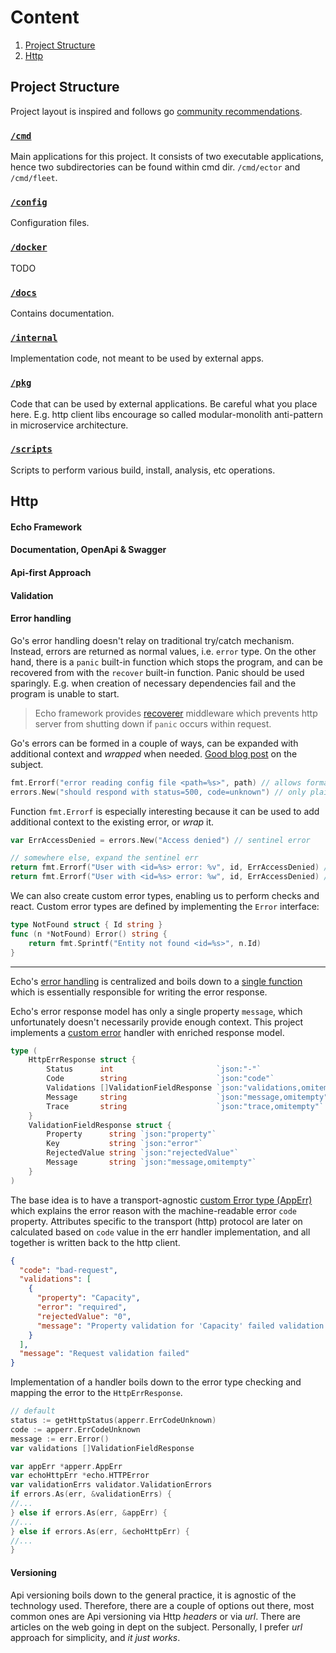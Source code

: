[//]: # (@formatter:off)
# Content

1. [Project Structure](#project-structure)
2. [Http](#http)

## Project Structure

Project layout is inspired and follows go [community recommendations](https://github.com/golang-standards/project-layout).

### [`/cmd`](../cmd)

Main applications for this project. It consists of two executable applications, hence two subdirectories can be found
within cmd dir. `/cmd/ector` and `/cmd/fleet`.

### [`/config`](../config)

Configuration files.

### [`/docker`](../docker)

TODO

### [`/docs`](../docs)

Contains documentation.

### [`/internal`](../internal)

Implementation code, not meant to be used by external apps.

### [`/pkg`](../pkg)

Code that can be used by external applications. Be careful what you place here. E.g. http client libs encourage so
called modular-monolith anti-pattern in microservice architecture.

### [`/scripts`](../scripts)

Scripts to perform various build, install, analysis, etc operations.

## Http

#### Echo Framework

#### Documentation, OpenApi & Swagger

#### Api-first Approach

#### Validation

#### Error handling

Go's error handling doesn't relay on traditional try/catch mechanism. Instead, errors are returned as normal values,
i.e. `error` type.
On the other hand, there is a `panic` built-in function which stops the program, and can be recovered from with
the `recover` built-in function. Panic should be used sparingly. E.g. when creation of necessary dependencies fail and
the program is unable to start.

> Echo framework provides [recoverer](https://echo.labstack.com/middleware/recover/) middleware which prevents http
> server from shutting down if `panic` occurs within request.

Go's errors can be formed in a couple of ways, can be expanded with additional context and _wrapped_ when
needed. [Good blog post](https://go.dev/blog/go1.13-errors) on the subject.

```go
fmt.Errorf("error reading config file <path=%s>", path) // allows formatting
errors.New("should respond with status=500, code=unknown") // only plain text
```

Function `fmt.Errorf` is especially interesting because it can be used to add additional context to the existing error,
or _wrap_ it.

```go
var ErrAccessDenied = errors.New("Access denied") // sentinel error

// somewhere else, expand the sentinel err
return fmt.Errorf("User with <id=%s> error: %v", id, ErrAccessDenied) // add additional context with '%v'
return fmt.Errorf("User with <id=%s> error: %w", id, ErrAccessDenied) // _wrap_ the error with '%w'

```

We can also create custom error types, enabling us to perform checks and react. Custom error types are defined by
implementing the `Error` interface:

```go
type NotFound struct { Id string }
func (n *NotFound) Error() string {
    return fmt.Sprintf("Entity not found <id=%s>", n.Id)
}
```

---
Echo's [error handling](https://echo.labstack.com/guide/error-handling/) is centralized and boils down to
a [single function](https://github.com/labstack/echo/blob/v4.10.2/echo.go#L418) which is essentially responsible for
writing the error response.

Echo's error response model has only a single property `message`, which unfortunately doesn't necessarily provide enough
context. This project implements
a [custom error](../internal/common/server/errhandler.go) handler with enriched response model.

```go
type (
    HttpErrResponse struct {
        Status      int                       `json:"-"`
        Code        string                    `json:"code"`
        Validations []ValidationFieldResponse `json:"validations,omitempty"`
        Message     string                    `json:"message,omitempty"`
        Trace       string                    `json:"trace,omitempty"`
    }
    ValidationFieldResponse struct {
        Property      string `json:"property"`
        Key           string `json:"error"`
        RejectedValue string `json:"rejectedValue"`
        Message       string `json:"message,omitempty"`
    }
)
```

The base idea is to have a transport-agnostic [custom Error type (AppErr)](../internal/common/apperr/error.go) which
explains the
error reason with the machine-readable error `code` property.
Attributes specific to the transport (http) protocol are later on calculated based on `code` value in the err handler
implementation, and all together is written back to the http client.

```json
{
  "code": "bad-request",
  "validations": [
    {
      "property": "Capacity",
      "error": "required",
      "rejectedValue": "0",
      "message": "Property validation for 'Capacity' failed validation tag 'required' tag"
    }
  ],
  "message": "Request validation failed"
}
```

Implementation of a handler boils down to the error type checking and mapping the error to the `HttpErrResponse`.

```go
// default
status := getHttpStatus(apperr.ErrCodeUnknown)
code := apperr.ErrCodeUnknown
message := err.Error()
var validations []ValidationFieldResponse

var appErr *apperr.AppErr
var echoHttpErr *echo.HTTPError
var validationErrs validator.ValidationErrors
if errors.As(err, &validationErrs) {
//...
} else if errors.As(err, &appErr) {
//...
} else if errors.As(err, &echoHttpErr) {
//...
}

```

#### Versioning

Api versioning boils down to the general practice, it is agnostic of the technology used. Therefore, there are a couple
of options out there, most common ones are Api versioning via Http _headers_ or via _url_. There are articles on the web
going in dept on the subject. Personally, I prefer _url_ approach for simplicity, and _it just works_.